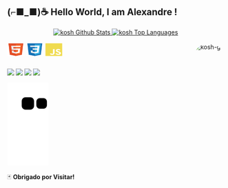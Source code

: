 
## (⌐■_■)☕ Hello World, I am Alexandre !

<div align="center">
  <a href="https://github.com/alexandrekosh">
  
   <a href="https://github.com/alexandrekosh/github-readme-stats">
      <img alt="kosh Github Stats" src="https://github-readme-stats.vercel.app/api?username=alexandrekosh&show_icons=true&count_private=true&theme=react&hide_border=true&bg_color=0D1117&line_height=27" />
      <img alt="kosh Top Languages" src="https://github-readme-stats.vercel.app/api/top-langs/?username=alexandrekosh&langs_count=8&count_private=true&layout=compact&theme=react&hide_border=true&bg_color=0D1117&line_height=27" />
    </a>
    
</div>

<div style="display: inline_block"><br>
  <img align="center" alt="kosh-HTML" height="30" width="40" src="https://raw.githubusercontent.com/devicons/devicon/master/icons/html5/html5-original.svg">
  <img align="center" alt="kosh-CSS" height="30" width="40" src="https://raw.githubusercontent.com/devicons/devicon/master/icons/css3/css3-original.svg">
  <img align="center" alt="kosh-Js" height="30" width="40" src="https://raw.githubusercontent.com/devicons/devicon/master/icons/javascript/javascript-plain.svg">
  <img align="right" alt="kosh-gif" height="80" style="border-radius:50px;" src="https://raw.githubusercontent.com/TheDudeThatCode/TheDudeThatCode/master/Assets/powerup.gif">
</div>
  
  ##
 
<div> 
  <a href="https://www.instagram.com/xande.hey/" target="_blank"><img src="https://img.shields.io/badge/-Instagram-%23E4405F?style=for-the-badge&logo=instagram&logoColor=white" ></a>
 <a href="https://discord.com/channels/Koshy#8625" target="_blank"><img src="https://img.shields.io/badge/Discord-7289DA?style=for-the-badge&logo=discord&logoColor=white" target="_blank"></a> 
  <a href="link" target="_blank"><img src="https://img.shields.io/badge/-LinkedIn-%230077B5?style=for-the-badge&logo=linkedin&logoColor=white" target="_blank"></a> 
  <a href = "mailto:alexandre.koshy@gmail.com"><img src="https://img.shields.io/badge/-Gmail-%23333?style=for-the-badge&logo=gmail&logoColor=white" target="_blank"></a>
 
  ![Snake animation](https://github.com/alexandrekosh/alexandrekosh/blob/output/github-contribution-grid-snake.svg)
 
  :black_joker: **Obrigado por Visitar!**

